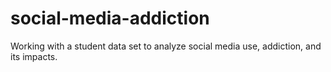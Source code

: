 # social-media-addiction
Working with a student data set to analyze social media use, addiction, and its impacts.
